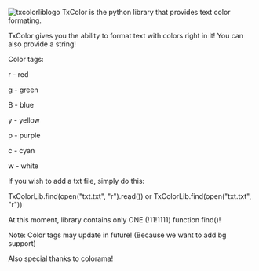 ![txcolorliblogo](https://user-images.githubusercontent.com/109822062/187177997-251e454b-9f1e-4112-9d8f-1a9ec1d1039e.png)
TxColor is the python library that provides text color formating.

TxColor gives you the ability to format text with colors right in it! You can also provide a string!

Color tags:

r - red

g - green

B - blue

y - yellow

p - purple

c - cyan

w - white

If you wish to add a txt file, simply do this:

TxColorLib.find(open("txt.txt", "r").read())
or
TxColorLib.find(open("txt.txt", "r"))

At this moment, library contains only ONE (!11!1111) function find()!

Note:
Color tags may update in future! (Because we want to add bg support)

Also special thanks to colorama!



